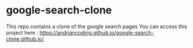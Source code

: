 # google-search-clone
This repo contains a clone of the google search pages
You can access this project here : https://andriancoding.github.io/google-search-clone.github.io/
